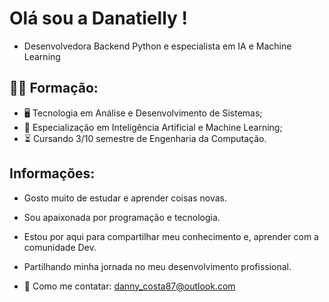 # Olá sou a Danatielly !
  - Desenvolvedora Backend Python e especialista em IA e Machine Learning
  
## 🧑‍🎓 Formação:
  - 🖥️ Tecnologia em Análise e Desenvolvimento de Sistemas;
  - 🤖 Especialização em Inteligência Artificial e Machine Learning;
  - ⏳ Cursando 3/10 semestre de Engenharia da Computação.

##  Informações:
  - Gosto muito de estudar e aprender coisas novas.
  - Sou apaixonada por programação e tecnologia.
  - Estou por aqui para compartilhar meu conhecimento e, aprender com a comunidade Dev.
  - Partilhando minha jornada no meu desenvolvimento profissional.

    
  - 📧 Como me contatar: danny_costa87@outlook.com

    

